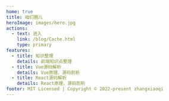```yaml
---
home: true
title: 咱们圈儿
heroImage: images/hero.jpg
actions:
  - text: 进入
    link: /blog/Cache.html
    type: primary
features:
  - title: 知识整理
    details: 前端知识点整理
  - title: Vue源码解析
    details: Vue原理、源码剖析
  - title: React源码解析
    details: React原理、源码剖析
footer: MIT Licensed | Copyright © 2022-present zhangxiaoqi
---
```

